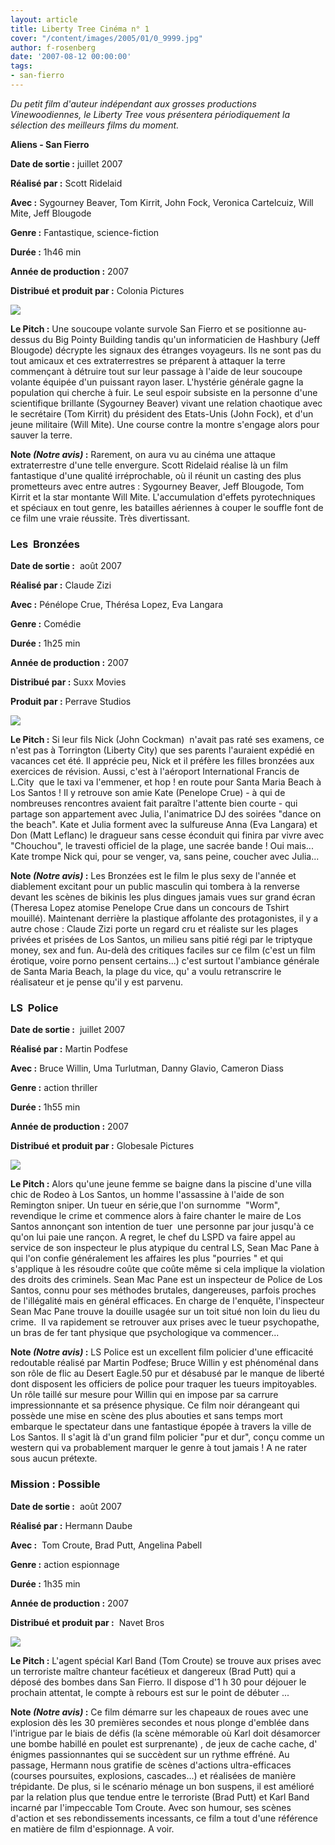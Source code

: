 ```yaml
---
layout: article
title: Liberty Tree Cinéma n° 1
cover: "/content/images/2005/01/0_9999.jpg"
author: f-rosenberg
date: '2007-08-12 00:00:00'
tags:
- san-fierro
---
```


_Du petit film d'auteur indépendant aux grosses productions Vinewoodiennes, le Liberty Tree vous présentera périodiquement la sélection des meilleurs films du moment._

**Aliens - San Fierro**

**Date de sortie :** juillet 2007

**Réalisé par :** Scott Ridelaid

**Avec :** Sygourney Beaver, Tom Kirrit, John Fock, Veronica Cartelcuiz, Will Mite, Jeff Blougode

**Genre :** Fantastique, science-fiction

**Durée :** 1h46 min

**Année de production :** 2007

**Distribué et produit par :** Colonia Pictures

![](/content/images/2005/01/0_9995.jpg)

**Le Pitch :** Une soucoupe volante survole San Fierro et se positionne au-dessus du Big Pointy&nbsp;Building tandis qu'un informaticien de Hashbury (Jeff Blougode) décrypte les signaux des étranges voyageurs. Ils ne sont pas du tout amicaux et ces extraterrestres se préparent à attaquer la terre commençant à détruire tout sur leur passage à l'aide de leur soucoupe volante équipée d'un puissant rayon laser. L'hystérie générale gagne la population qui cherche à fuir. Le seul espoir subsiste en la personne d'une scientifique brillante (Sygourney Beaver) vivant une relation chaotique avec le secrétaire (Tom Kirrit) du président des Etats-Unis&nbsp;(John Fock), et d'un jeune militaire (Will Mite). Une course&nbsp;contre la montre&nbsp;s'engage alors&nbsp;pour sauver la terre.

**Note _(Notre avis)_ :** Rarement, on aura vu au cinéma une attaque extraterrestre d'une telle envergure. Scott Ridelaid réalise là un film fantastique d'une qualité irréprochable, où il réunit un casting des plus prometteurs avec entre autres : Sygourney Beaver, Jeff Blougode, Tom Kirrit et la star montante Will Mite.&nbsp;L'accumulation d'effets pyrotechniques et spéciaux en tout genre, les batailles aériennes à couper le souffle&nbsp;font de ce film une vraie réussite. Très divertissant.

### Les&nbsp; Bronzées

**Date de sortie :** &nbsp;août 2007

**Réalisé par :** Claude Zizi

**Avec :** Pénélope Crue, Thérésa Lopez, Eva Langara

**Genre :** Comédie

**Durée :** 1h25 min

**Année de production :** 2007

**Distribué par :** Suxx Movies

**Produit par :** Perrave Studios

![](/content/images/2005/01/0_9996.jpg)

**Le Pitch :** Si leur fils Nick (John Cockman)&nbsp; n'avait pas raté ses examens, ce n'est pas à Torrington (Liberty City) que&nbsp;ses parents l'auraient expédié en vacances cet été. Il apprécie peu, Nick&nbsp;et&nbsp;il&nbsp;préfère les filles bronzées&nbsp;aux exercices de révision. Aussi, c'est à l'aéroport International Francis de L.City&nbsp; que le taxi va l'emmener, et hop ! en route pour Santa Maria Beach à Los Santos ! Il y retrouve son amie Kate (Penelope Crue) - à qui de nombreuses rencontres avaient fait paraître l'attente bien courte - qui partage son appartement avec Julia, l'animatrice DJ des soirées "dance on the beach". Kate et Julia forment avec la sulfureuse Anna (Eva Langara) et Don (Matt Leflanc)&nbsp;le dragueur sans cesse éconduit qui finira par vivre avec "Chouchou", le travesti officiel de la plage, une sacrée bande ! Oui mais... Kate trompe Nick qui, pour se venger, va, sans peine, coucher avec Julia...

**Note _(Notre avis)_ :** Les Bronzées est le film le plus sexy de l'année et diablement excitant pour un public masculin qui tombera à la renverse devant les scènes&nbsp;de bikinis les plus dingues jamais vues sur grand écran (Theresa Lopez atomise Penelope Crue dans un concours de Tshirt mouillé). Maintenant derrière la plastique affolante des protagonistes, il y a autre chose : Claude Zizi porte un regard cru et réaliste sur les plages privées et prisées de Los Santos, un milieu sans pitié régi par le triptyque money, sex and fun. Au-delà des critiques faciles sur ce film (c'est un film érotique, voire porno pensent certains...) c'est surtout l'ambiance générale de Santa Maria Beach, la plage du vice, qu' a voulu retranscrire le réalisateur et je pense qu'il y est parvenu.

### LS&nbsp;&nbsp;Police

**Date de sortie :** &nbsp;juillet 2007

**Réalisé par :** Martin Podfese

**Avec :** Bruce Willin,&nbsp;Uma Turlutman,&nbsp;Danny Glavio, Cameron Diass

**Genre :** action thriller

**Durée :** 1h55 min

**Année de production :** 2007

**Distribué et produit par&nbsp;:** Globesale Pictures

![](/content/images/2005/01/0_9997.jpg)

**Le Pitch :** Alors qu'une jeune femme se baigne dans la piscine d'une villa chic de Rodeo à Los Santos, un homme l'assassine à l'aide de son Remington sniper. Un tueur en série,que l'on surnomme &nbsp;"Worm", revendique le crime et commence alors à faire chanter le&nbsp;maire de Los Santos annonçant son intention de tuer &nbsp;une personne par jour jusqu'à ce qu'on lui paie une rançon.&nbsp;A regret, le chef du LSPD va faire appel au service&nbsp;de son inspecteur le plus atypique du central LS, Sean Mac Pane à qui l'on confie généralement les affaires&nbsp;les plus "pourries " et qui s'applique à les résoudre coûte que coûte même si cela implique la violation des droits des criminels. Sean Mac Pane est un inspecteur de Police de Los Santos, connu pour ses méthodes brutales, dangereuses, parfois proches de l'illégalité mais en général efficaces.&nbsp;En charge de l'enquête, l'inspecteur Sean Mac Pane trouve la douille usagée sur un toit situé non loin du lieu du crime.&nbsp; Il&nbsp;va rapidement se retrouver aux prises avec&nbsp;le tueur psychopathe, un bras de fer tant physique que psychologique va commencer...

**Note _(Notre avis)_ :** LS Police est un excellent film policier d'une efficacité redoutable réalisé par Martin Podfese; Bruce Willin y est phénoménal dans son rôle de flic au Desert Eagle.50 pur et désabusé par le manque de liberté dont disposent les officiers de police pour traquer les tueurs impitoyables. Un rôle taillé sur mesure pour Willin qui en impose par sa carrure impressionnante et sa présence physique. Ce film noir dérangeant&nbsp;qui possède une mise en scène des plus abouties et sans temps mort embarque le spectateur dans une fantastique épopée à travers la ville de Los Santos. Il s'agit là d'un grand film policier "pur et dur", conçu comme un western qui va probablement marquer le genre à tout jamais ! A ne rater sous aucun prétexte.

### Mission : Possible

**Date de sortie :** &nbsp;août 2007

**Réalisé par :** Hermann Daube

**Avec :** &nbsp;Tom Croute, Brad Putt,&nbsp;Angelina Pabell

**Genre :** action espionnage

**Durée :** 1h35 min

**Année de production :** 2007

**Distribué et produit par&nbsp;:** &nbsp;Navet Bros

![](/content/images/2005/01/0_9998.jpg)

**Le Pitch :** L'agent spécial Karl Band (Tom Croute)&nbsp;se trouve aux prises avec un terroriste maître chanteur facétieux et dangereux (Brad Putt) qui a déposé des bombes dans San Fierro. Il dispose d'1 h 30 pour déjouer le prochain attentat, le compte à rebours est sur le point de&nbsp;débuter ...

**Note _(Notre avis)_ :** Ce film démarre sur les chapeaux de roues avec une explosion dès les 30 premières secondes et nous plonge d'emblée dans l'intrigue par le biais de défis (la scène mémorable où Karl doit désamorcer une bombe habillé en poulet est surprenante) , de jeux de cache cache, d' énigmes passionnantes qui se succèdent sur un rythme effréné. Au passage, Hermann nous gratifie de scènes d'actions ultra-efficaces (courses poursuites,&nbsp;explosions, cascades...) et réalisées de manière trépidante. De plus, si le scénario ménage un bon suspens, il est amélioré par la relation plus que tendue entre le terroriste (Brad Putt) et Karl Band incarné par l'impeccable Tom Croute. Avec son humour, ses scènes d'action et ses rebondissements incessants, ce film a tout d'une référence en matière de film d'espionnage. A voir.